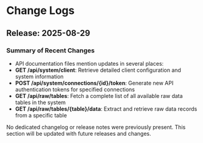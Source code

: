 # Change Logs

## Release: 2025-08-29

### Summary of Recent Changes

- API documentation files mention updates in several places:
- **GET /api/system/client**: Retrieve detailed client configuration and system information
- **POST /api/system/connections/{id}/token**: Generate new API authentication tokens for specified connections
- **GET /api/raw/tables**: Fetch a complete list of all available raw data tables in the system
- **GET /api/raw/tables/{table}/data**: Extract and retrieve raw data records from a specific table

No dedicated changelog or release notes were previously present. This section will be updated with future releases and changes.

